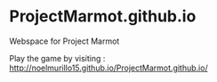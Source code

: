 # ProjectMarmot.github.io

Webspace for Project Marmot

Play the game by visiting : http://noelmurillo15.github.io/ProjectMarmot.github.io/

